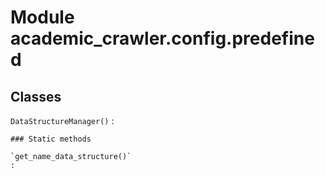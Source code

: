 Module academic_crawler.config.predefined
=========================================

Classes
-------

`DataStructureManager()`
:   

    ### Static methods

    `get_name_data_structure()`
    :